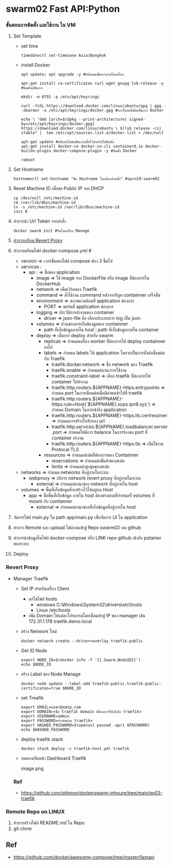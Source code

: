 # swarm02 Fast API:Python
### ขั้นตอนการติดตั้ง และใช้งาน ใน VM
 1. Set Template 

    - set time
      ```
      timedatectl set-timezone Asia/Bangkok
      ```

    - install Docker
      ```
      apt update; apt upgrade -y #อัปเดตแพ็คเกจภายในเครื่อง

      apt-get install ca-certificates curl wget gnupg lsb-release -y #ติดตั้งแพ็คเกจ

      mkdir -m 0755 -p /etv/apt/keyrings

      curl -fsSL https://download.docker.com/linux/ubuntu/gpg | gpg --dearmor -o /etc/apt/keyrings/docker.gpg #ดาวโหลดไฟล์แพ็คเกจ Docker

      echo \ "deb [arch=$(dpkg --print-architecture) signed-by=/etc/apt/keyrings/docker.gpg] https://download.docker.com/linux/ubuntu \ $(lsb_release -cs) stable" |  tee /etc/apt/sources.list.d/docker.list > /dev/null

      apt-get update #อัปเดทไฟล์แพ็คเกจเพื่อไว้สำหรับให้ติดตั้ง
      apt-get install docker-ce docker-ce-cli containerd.io docker-buildx-plugin docker-compose-plugin -y #ติดตั้ง Docker

      reboot
      ```

 2. Set Hostname 
    ```
    hostnamectl set-hostname "ชื่อ Hostname โดยต้องห้ามซ้ำ" #spcn19-swarm02
    ```

 3. Reset Machine ID เพื่อขอ Public IP จาก DHCP
    ```
    cp /dev/null /etc/machine-id
    rm /var/lib/dbus/machine-id
    ln -s /etc/machine-id /var/lib/dbus/machine-id
    init 0
    ```

 4. ทำการนำ Url Token จากคำสั่ง 
    ```
    docker swarm init #รันในเครื่อง Manage
    ```

 5. [ทำการเตรียม Revert Proxy](#revert-proxy)
 6. ทำการเตรียมไฟล์ docker-compose.yml #
    - version => เวอร์ชั่นของไฟล์ compose ต้อง 3 ขึ้นไป
    - services :
      - api : => ชื่อของ application
        - image => ใช้ image จาก DockerFile หรือ image ที่ต้องการใน DockerHub
        - network => เน็ตเวิร์คของ Traefik
        - command => สั่งใช้งาน command หลังจากรีบูท containner เสร็จสิ้น
        - environment => สภาพแวดล้อมที่ application ต้องการ
          - PORT => พอร์ตที่ application ต้องการ
        - logging => ประวัติการทำงานของ container
          - driver => json-file คือ เลือกประเภทการ log เป็น json
        - volumes => ส่วนของการเก็บข้องมูลของ containner
          - path ที่เก็บข้อมูลภายใน host : path ที่เก็บข้อมูลภายใน container
        - deploy => เซ็ตการ deploy สำหรับ swarm
          - replicas => กำหนดเครื่อง worker ที่ต้องการให้ deploy containner ลงไป
          - labels => กำหนด labels ให้ application โดยจะเป็นการตั้งค่าเชื่อมต่อกับ Traefik
            - traefik.docker.network => ชื่อ network ของ Traefik
            - traefik.enable => กำหนดสถานะการใช้งาน
            - traefik.constraint-label => เลือก traefik ที่ต้องการให้ container ไปทำงาน
            - traefik.http.routers.${APPNAME}-https.entrypoints => กำหนด port ในการเชื่อมต่อเมื่อมีคำขอเข้าไปที่ traefik
            - traefik.http.routers.${APPNAME}-https.rule=Host(`${APPNAME}.xops.ipv9.xyz`) => กำหนด Domain ในการเข้าถึง application
            - traefik.http.routers.${APPNAME}-https.tls.certresolver => กำหนดการสร้างใบรับรอง url
            - traefik.http.services.${APPNAME}.loadbalancer.server.port => กำหนดให้มีการ balance ในการร้องขอ port ที่ container ทำงาน
            - traefik.http.routers.${APPNAME}-https.tls => เปิดใช้งาน Protocal TLS
          - resources => กำหนดสเปคที่ต้องการของ Containner
            - reservations => กำหนดค่าขั้นต่ำของสเปค
            - limits => กำหนดค่าสูงสุดของสเปค
    - networks => กำหนด networks ที่อยู่ภายในระบบ
      - webproxy => บริการ network revert proxy ที่อยู่ภายในระบบ
        - external => กำหนดสถานะของ network ที่อยู่ภายใน host
    - volumes => พื้นที่เก็บข้อมูลที่จะสร้างไว้ให้อยู่บน Host
      - app => ชื่อพื้นที่เก็บข้อมูล ภายใน host ต้องตรงตามที่กำหนดที่ volumes ที่ mount กับ contianner
        - external => กำหนดสถานะของที่เก็บข้อมูลที่อยู่ภายใน host
 7. จัดการไฟล์ main.py ใน path app/main.py เพื่อจัดการ UI ใน application
 8. ทำการ Remote และ upload ไฟล์งานเข้าสู่ Repo swarm02 บน github
 9. ทำการนำข้อมูลในไฟล์ docker-compose หรือ LINK repo github เข้ากับ potainer ของระบบ
 10. Deploy

### Revert Proxy
<a name="revert-proxy"></a>

 - Manager Traefik

   - Set IP สำหรับเครื่อง Client
     - แก้ไขไฟล์ hosts
       - windows C:\Windows\System32\drivers\etc\hosts
       - Linux /etc/hosts
     - เพิ่ม Domain ให้แต่ละโปรแกรมโดยเชื่อมเข้าสู่ IP ของ manager เช้น 172.31.1.178 traefik.demo.local

   - สร้าง Network ใหม่
 
     ```
     docker network create --driver=overlay traefik-public
     ```

   - Get ID Node 
     ```
     export NODE_ID=$(docker info -f '{{.Swarm.NodeID}}') 
     echo $NODE_ID
     ```

   - สร้าง Label ของ Node Manage
     ```
     docker node update --label-add traefik-public.traefik-public-certificates=true $NODE_ID
     ```

   - set Treafik
     ```
     export EMAIL=user@smtp.com
     export DOMAIN=<ชื่อ traefik domain ที่ต้องการให้เข้าถึง traefik>
     export USERNAME=admin
     export PASSWORD=<รหัสผ่าน traefik>
     export HASHED_PASSWORD=$(openssl passwd -apr1 $PASSWORD)
     echo $HASHED_PASSWORD
     ```

   - deploy traefik stack
     ```
     docker stack deploy -c traefik-host.yml traefik
     ```
     
   - ทดลองเปิดหน้า Dashboard Traefik

     image.png

   ### Ref

   - https://github.com/pitimon/dockerswarm-inhoure/tree/main/ep03-traefik

### Remote Repo on LINUX
 1. ทำการสร้างไฟล์ README.md ใน Repo 
 2. git clone <URL GIT Repo>

## Ref
- https://github.com/docker/awesome-compose/tree/master/fastapi